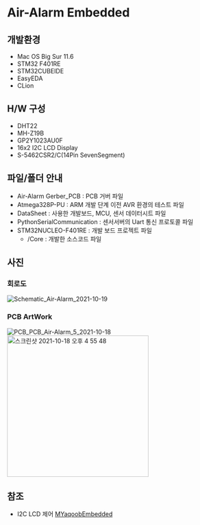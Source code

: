 # Air-Alarm Embedded

## 개발환경

- Mac OS Big Sur 11.6
- STM32 F401RE
- STM32CUBEIDE
- EasyEDA
- CLion

## H/W 구성
- DHT22
- MH-Z19B
- GP2Y1023AU0F
- 16x2 I2C LCD Display
- S-5462CSR2/C(14Pin SevenSegment)


## 파일/폴더 안내
- Air-Alarm Gerber_PCB : PCB 거버 파일
- Atmega328P-PU : ARM 개발 단계 이전 AVR 환경의 테스트 파일
- DataSheet : 사용한 개발보드, MCU, 센서 데이터시트 파일
- PythonSerialCommunication : 센서서버의 Uart 통신 프로토콜 파일
- STM32NUCLEO-F401RE : 개발 보드 프로젝트 파일
    - /Core : 개발한 소스코드 파일

## 사진
### 회로도
![Schematic_Air-Alarm_2021-10-19](https://user-images.githubusercontent.com/29862835/137789778-72d794f4-bb01-4017-8e08-25e47408e736.png)
 
### PCB ArtWork
![PCB_PCB_Air-Alarm_5_2021-10-18](https://user-images.githubusercontent.com/29862835/137663251-5535261c-13d4-4c27-870f-81da1563aeed.png)<img width="330" alt="스크린샷 2021-10-18 오후 4 55 48" src="https://user-images.githubusercontent.com/29862835/137690789-eb2feafe-ffb0-4929-830c-cf17b60b148e.png">

## 참조
- I2C LCD 제어 [MYaqoobEmbedded](https://github.com/MYaqoobEmbedded/STM32-Tutorials/tree/master/Tutorial%2011%20-%20LCD16x2)

